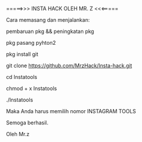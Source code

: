 =====>>> INSTA HACK OLEH MR. Z <<<=====

Cara memasang dan menjalankan:

pembaruan pkg && peningkatan pkg

pkg pasang pyhton2

pkg install git

git clone https://github.com/MrzHack/Insta-hack.git

cd Instatools

chmod + x Instatools

./Instatools

Maka Anda harus memilih nomor INSTAGRAM TOOLS

Semoga berhasil. 

Oleh Mr.z
